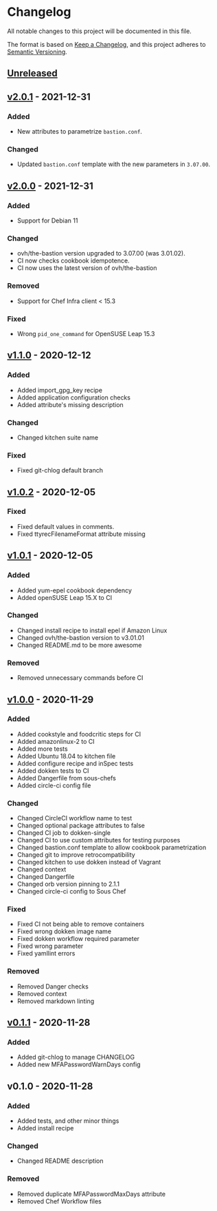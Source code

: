 # Changelog
All notable changes to this project will be documented in this file.

The format is based on [Keep a Changelog](https://keepachangelog.com/en/1.0.0/),
and this project adheres to [Semantic Versioning](https://semver.org/spec/v2.0.0.html).

<a name="unreleased"></a>
## [Unreleased]

<a name="v2.0.1"></a>
## [v2.0.1] - 2021-12-31

### Added
- New attributes to parametrize `bastion.conf`.

### Changed
- Updated `bastion.conf` template  with the new parameters in `3.07.00`.


<a name="v2.0.0"></a>
## [v2.0.0] - 2021-12-31

### Added
- Support for Debian 11

### Changed
- ovh/the-bastion version upgraded to 3.07.00 (was 3.01.02).
- CI now checks cookbook idempotence.
- CI now uses the latest version of ovh/the-bastion

### Removed
- Support for Chef Infra client < 15.3

### Fixed
- Wrong `pid_one_command` for OpenSUSE Leap 15.3

<a name="v1.1.0"></a>
## [v1.1.0] - 2020-12-12
### Added
- Added import_gpg_key recipe
- Added application configuration checks
- Added attribute's missing description

### Changed
- Changed kitchen suite name

### Fixed
- Fixed git-chlog default branch


<a name="v1.0.2"></a>
## [v1.0.2] - 2020-12-05
### Fixed
- Fixed default values in comments.
- Fixed ttyrecFilenameFormat attribute missing


<a name="v1.0.1"></a>
## [v1.0.1] - 2020-12-05
### Added
- Added yum-epel cookbook dependency
- Added openSUSE Leap 15.X to CI

### Changed
- Changed install recipe to install epel if Amazon Linux
- Changed ovh/the-bastion version to v3.01.01
- Changed README.md to be more awesome

### Removed
- Removed unnecessary commands before CI


<a name="v1.0.0"></a>
## [v1.0.0] - 2020-11-29
### Added
- Added cookstyle and foodcritic steps for CI
- Added amazonlinux-2 to CI
- Added more tests
- Added Ubuntu 18.04 to kitchen file
- Added configure recipe and inSpec tests
- Added dokken tests to CI
- Added Dangerfile from sous-chefs
- Added circle-ci config file

### Changed
- Changed CircleCI workflow name to test
- Changed optional package attributes to false
- Changed CI job to dokken-single
- Changed CI to use custom attributes for testing purposes
- Changed bastion.conf template to allow cookbook parametrization
- Changed git to improve retrocompatibility
- Changed kitchen to use dokken instead of Vagrant
- Changed context
- Changed Dangerfile
- Changed orb version pinning to 2.1.1
- Changed circle-ci config to Sous Chef

### Fixed
- Fixed CI not being able to remove containers
- Fixed wrong dokken image name
- Fixed dokken workflow required parameter
- Fixed wrong parameter
- Fixed yamllint errors

### Removed
- Removed Danger checks
- Removed context
- Removed markdown linting


<a name="v0.1.1"></a>
## [v0.1.1] - 2020-11-28
### Added
- Added git-chlog to manage CHANGELOG
- Added new MFAPasswordWarnDays config


<a name="v0.1.0"></a>
## v0.1.0 - 2020-11-28
### Added
- Added tests, and other minor things
- Added install recipe

### Changed
- Changed README description

### Removed
- Removed duplicate MFAPasswordMaxDays attribute
- Removed Chef Workflow files


[Unreleased]: https://github.com/axl89/ovh_the_bastion/compare/v2.0.1...main
[v2.0.1]: https://github.com/axl89/ovh_the_bastion/compare/v2.0.0...v2.0.1
[v2.0.0]: https://github.com/axl89/ovh_the_bastion/compare/v1.1.0...v2.0.0
[v1.1.0]: https://github.com/axl89/ovh_the_bastion/compare/v1.0.2...v1.1.0
[v1.0.2]: https://github.com/axl89/ovh_the_bastion/compare/v1.0.1...v1.0.2
[v1.0.1]: https://github.com/axl89/ovh_the_bastion/compare/v1.0.0...v1.0.1
[v1.0.0]: https://github.com/axl89/ovh_the_bastion/compare/v0.1.1...v1.0.0
[v0.1.1]: https://github.com/axl89/ovh_the_bastion/compare/v0.1.0...v0.1.1

